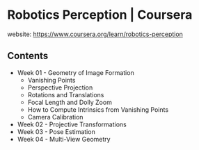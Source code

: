# Robotics Perception | Coursera
website: https://www.coursera.org/learn/robotics-perception
## Contents
* Week 01 - Geometry of Image Formation
  * Vanishing Points
  * Perspective Projection
  * Rotations and Translations
  * Focal Length and Dolly Zoom
  * How to Compute Intrinsics from Vanishing Points
  * Camera Calibration
* Week 02 - Projective Transformations
* Week 03 - Pose Estimation
* Week 04 - Multi-View Geometry


